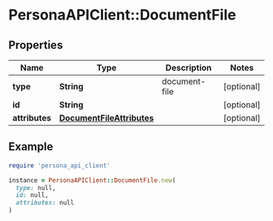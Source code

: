# PersonaAPIClient::DocumentFile

## Properties

| Name | Type | Description | Notes |
| ---- | ---- | ----------- | ----- |
| **type** | **String** | document-file | [optional] |
| **id** | **String** |  | [optional] |
| **attributes** | [**DocumentFileAttributes**](DocumentFileAttributes.md) |  | [optional] |

## Example

```ruby
require 'persona_api_client'

instance = PersonaAPIClient::DocumentFile.new(
  type: null,
  id: null,
  attributes: null
)
```

